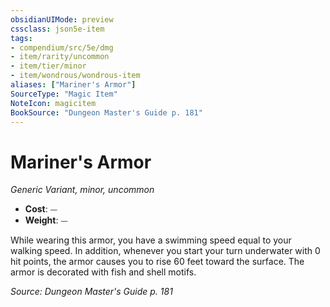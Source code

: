 ```yaml
---
obsidianUIMode: preview
cssclass: json5e-item
tags:
- compendium/src/5e/dmg
- item/rarity/uncommon
- item/tier/minor
- item/wondrous/wondrous-item
aliases: ["Mariner's Armor"]
SourceType: "Magic Item"
NoteIcon: magicitem
BookSource: "Dungeon Master's Guide p. 181"
---
```

# Mariner's Armor
*Generic Variant, minor, uncommon*  

- **Cost**: ⏤
- **Weight**: ⏤

While wearing this armor, you have a swimming speed equal to your walking speed. In addition, whenever you start your turn underwater with 0 hit points, the armor causes you to rise 60 feet toward the surface. The armor is decorated with fish and shell motifs.

*Source: Dungeon Master's Guide p. 181*